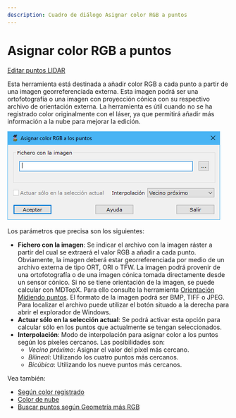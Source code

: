 ```yaml
---
description: Cuadro de diálogo Asignar color RGB a puntos
---
```


# Asignar color RGB a puntos

[Editar puntos LIDAR](../../fichas-de-herramientas/ficha-de-herramientas-archivos-lidar/editar-puntos-en-archivos-lidar.md)

Esta herramienta está destinada a añadir color RGB a cada punto a partir de una imagen georreferenciada externa. Esta imagen podrá ser una ortofotografía o una imagen con proyección cónica con su respectivo archivo de orientación externa. La herramienta es útil cuando no se ha registrado color originalmente con el láser, ya que permitirá añadir más información a la nube para mejorar la edición.

![Cuadro de diálogo Asignar color a puntos](../../../.gitbook/assets/image-126.png)

Los parámetros que precisa son los siguientes:

* **Fichero con la imagen**: Se indicar el archivo con la imagen ráster a partir del cual se extraerá el valor RGB a añadir a cada punto. Obviamente, la imagen deberá estar georreferenciada por medio de un archivo externa de tipo ORT, ORI o TFW. La imagen podrá provenir de una ortofotografía o de una imagen cónica tomada directamente desde un sensor cónico. Si no se tiene orientación de la imagen, se puede calcular con MDTopX. Para ello consulte la herramienta [Orientación Midiendo puntos](../../herramientas-para-imagenes/orientacion-midiendo-puntos.md). El formato de la imagen podrá ser BMP, TIFF o JPEG. Para localizar el archivo puede utilizar el botón situado a la derecha para abrir el explorador de Windows.
* **Actuar sólo en la selección actual**: Se podrá activar esta opción para calcular sólo en los puntos que actualmente se tengan seleccionados.
* **Interpolación**: Modo de interpolación para asignar color a los puntos según los píxeles cercanos. Las posibilidades son:
  * _Vecino próximo_: Asignar el valor del píxel más cercano.
  * _Bilineal_: Utilizando los cuatro puntos más cercanos.
  * _Bicúbica_: Utilizando los nueve puntos más cercanos.

Vea también:

* [Según color registrado](/mdtopx/modulo-laser/segun-color-registrado/)
* [Color de nube](/mdtopx/modulo-laser/vista/color-de-nube.md)
* [Buscar puntos según Geometría más RGB](../buscar-puntos/buscar-puntos-segun-geometria-mas-rgb.md)
